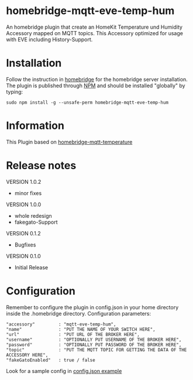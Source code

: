 # homebridge-mqtt-eve-temp-hum
An homebridge plugin that create an HomeKit Temperature und Humidity Accessory mapped on MQTT topics.
This Accessory optimized for usage with EVE including History-Support.

# Installation
Follow the instruction in [homebridge](https://www.npmjs.com/package/homebridge) for the homebridge server installation.
The plugin is published through [NPM](https://www.npmjs.com/package/homebridge-mqtt-eve-temp-hum) and should be installed "globally" by typing:

    sudo npm install -g --unsafe-perm homebridge-mqtt-eve-temp-hum

# Information
This Plugin based on [homebridge-mqtt-temperature](https://github.com/mcchots/homebridge-mqtt-temperature)

# Release notes
VERSION 1.0.2
+ minor fixes

VERSION 1.0.0
+ whole redesign
+ fakegato-Support

VERSION 0.1.2
+ Bugfixes

VERSION 0.1.0
+ Initial Release

# Configuration
Remember to configure the plugin in config.json in your home directory inside the .homebridge directory. Configuration parameters:

    "accessory"         : "mqtt-eve-temp-hum",
    "name"              : "PUT THE NAME OF YOUR SWITCH HERE",
    "url"               : "PUT URL OF THE BROKER HERE",
    "username"          : "OPTIONALLY PUT USERNAME OF THE BROKER HERE",
    "password"          : "OPTIONALLY PUT PASSWORD OF THE BROKER HERE",
    "topic"             : "PUT THE MQTT TOPIC FOR GETTING THE DATA OF THE ACCESSORY HERE",
    "fakeGatoEnabled"   : true / false

Look for a sample config in [config.json example](https://github.com/moppi4483/homebridge-mqtt-eve-temp-hum/blob/master/config.json)